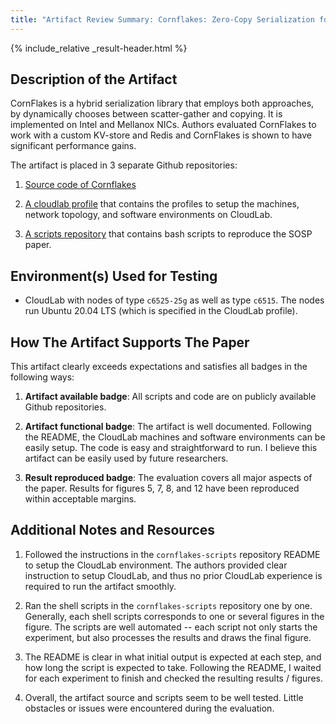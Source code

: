 ```yaml
---
title: "Artifact Review Summary: Cornflakes: Zero-Copy Serialization for Microsecond-Scale Networking"
---
```


{% include_relative _result-header.html %}

## Description of the Artifact

CornFlakes is a hybrid serialization library that employs both approaches, by dynamically chooses between scatter-gather and copying. It is implemented on Intel and Mellanox NICs. Authors evaluated CornFlakes to work with a custom KV-store and Redis and CornFlakes is shown to have significant performance gains.

The artifact is placed in 3 separate Github repositories:

1. [Source code of Cornflakes](https://github.com/deeptir18/cornflakes)

2. [A cloudlab profile](https://www.cloudlab.us/p/955539a31b0c7be330933414edd8d4af54f7dbec) that contains the profiles to setup the machines, network topology, and software environments on CloudLab.

3. [A scripts repository](https://github.com/deeptir18/cornflakes-scripts) that contains bash scripts to reproduce the SOSP paper.

## Environment(s) Used for Testing

* CloudLab with nodes of type `c6525-25g` as well as type `c6515`. The nodes run Ubuntu 20.04 LTS (which is specified in the CloudLab profile).

## How The Artifact Supports The Paper

This artifact clearly exceeds expectations and satisfies all badges in the following ways:

1. **Artifact available badge**: All scripts and code are on publicly available Github repositories.

2. **Artifact functional badge**: The artifact is well documented. Following the README, the CloudLab machines and software environments can be easily setup. The code is easy and straightforward to run. I believe this artifact can be easily used by future researchers.

3. **Result reproduced badge**: The evaluation covers all major aspects of the paper. Results for figures 5, 7, 8, and 12 have been reproduced within acceptable margins.


## Additional Notes and Resources

1. Followed the instructions in the `cornflakes-scripts` repository README to setup the CloudLab environment. The authors provided clear instruction to setup CloudLab, and thus no prior CloudLab experience is required to run the artifact smoothly.

2. Ran the shell scripts in the `cornflakes-scripts` repository one by one. Generally, each shell scripts corresponds to one or several figures in the figure. The scripts are well automated -- each script not only starts the experiment, but also processes the results and draws the final figure. 

3. The README is clear in what initial output is expected at each step, and how long the script is expected to take. Following the README, I waited for each experiment to finish and checked the resulting results / figures.

4. Overall, the artifact source and scripts seem to be well tested. Little obstacles or issues were encountered during the evaluation.
